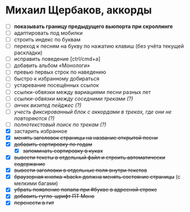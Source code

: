 Михаил Щербаков, аккорды
========================

  - [ ] **показывать границу предыдущего вьюпорта при скроллинге**
  - [ ] адаптировать под мобилки
  - [ ] строить индекс по буквам
  - [ ] переход к песням на букву по нажатию клавиш (без учёта текущей раскладки)
  - [ ] исправить поведение [ctrl/cmd+a]
  - [ ] добавить альбом «Монологи»
  - [ ] превью первых строк по наведению
  - [ ] быстро к избранному добираться
  - [ ] устаревание посещённых ссылок
  - [ ] ссылки-обвязки между вариациями песни разных лет
  - [ ] _ссылки-обвязки между соседними треками (?)_
  - [ ] _анчек визитед пейджес (?)_
  - [ ] _учесть фиксированный блок с аккордами в треках, где они не повторяются (?)_
  - [ ] _полнотекстовый поиск по трекам (?)_
  - [X] застарить избранное
  - [X] ~~менять заголовок страницы на название открытой песни~~
  - [X] ~~добавить сортировку по годам~~
    - [X] ~~запоминать сортировку в куках~~
  - [X] ~~вывести тексты в отдельный файл и строить автоматически содержание~~
  - [X] ~~вывести заголовки в отдельные поля внутри текстов~~
  - [X] ~~браузерная кнопка «back» должна менять состояние страницы~~ (с мелкими багами)
  - [X] ~~убрать появление попапа при #букве в адресной строке~~
  - [X] ~~добавить гугло-шрифт ПТ Моно~~
  - [X] ~~перенести в гит~~
